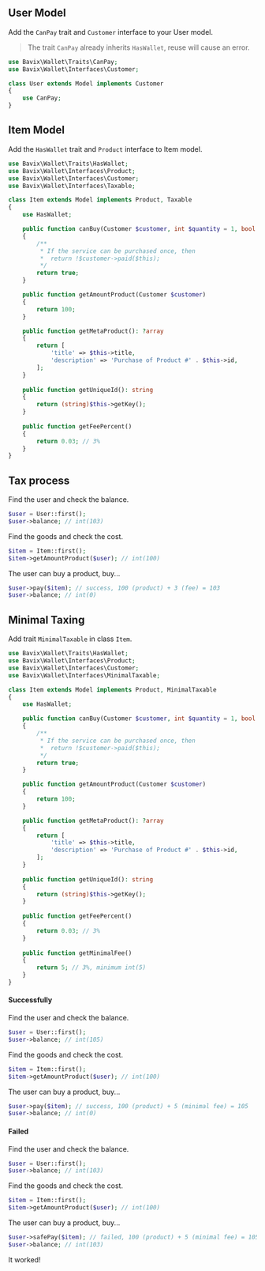 ## User Model

Add the `CanPay` trait and `Customer` interface to your User model.

> The trait `CanPay` already inherits `HasWallet`, reuse will cause an error.

```php
use Bavix\Wallet\Traits\CanPay;
use Bavix\Wallet\Interfaces\Customer;

class User extends Model implements Customer
{
    use CanPay;
}
```

## Item Model

Add the `HasWallet` trait and `Product` interface to Item model.

```php
use Bavix\Wallet\Traits\HasWallet;
use Bavix\Wallet\Interfaces\Product;
use Bavix\Wallet\Interfaces\Customer;
use Bavix\Wallet\Interfaces\Taxable;

class Item extends Model implements Product, Taxable
{
    use HasWallet;

    public function canBuy(Customer $customer, int $quantity = 1, bool $force = null): bool
    {
        /**
         * If the service can be purchased once, then
         *  return !$customer->paid($this);
         */
        return true; 
    }

    public function getAmountProduct(Customer $customer)
    {
        return 100;
    }

    public function getMetaProduct(): ?array
    {
        return [
            'title' => $this->title, 
            'description' => 'Purchase of Product #' . $this->id,
        ];
    }
    
    public function getUniqueId(): string
    {
        return (string)$this->getKey();
    }
    
    public function getFeePercent()
    {
        return 0.03; // 3%    
    }
}
```

## Tax process

Find the user and check the balance.

```php
$user = User::first();
$user->balance; // int(103)
```

Find the goods and check the cost.

```php
$item = Item::first();
$item->getAmountProduct($user); // int(100)
```

The user can buy a product, buy...

```php
$user->pay($item); // success, 100 (product) + 3 (fee) = 103
$user->balance; // int(0)
```

## Minimal Taxing

Add trait `MinimalTaxable` in class `Item`.

```php
use Bavix\Wallet\Traits\HasWallet;
use Bavix\Wallet\Interfaces\Product;
use Bavix\Wallet\Interfaces\Customer;
use Bavix\Wallet\Interfaces\MinimalTaxable;

class Item extends Model implements Product, MinimalTaxable
{
    use HasWallet;

    public function canBuy(Customer $customer, int $quantity = 1, bool $force = null): bool
    {
        /**
         * If the service can be purchased once, then
         *  return !$customer->paid($this);
         */
        return true; 
    }

    public function getAmountProduct(Customer $customer)
    {
        return 100;
    }

    public function getMetaProduct(): ?array
    {
        return [
            'title' => $this->title, 
            'description' => 'Purchase of Product #' . $this->id,
        ];
    }
    
    public function getUniqueId(): string
    {
        return (string)$this->getKey();
    }
    
    public function getFeePercent()
    {
        return 0.03; // 3%    
    }
    
    public function getMinimalFee()
    {
        return 5; // 3%, minimum int(5)    
    }
}
```

#### Successfully

Find the user and check the balance.

```php
$user = User::first();
$user->balance; // int(105)
```

Find the goods and check the cost.

```php
$item = Item::first();
$item->getAmountProduct($user); // int(100)
```

The user can buy a product, buy...

```php
$user->pay($item); // success, 100 (product) + 5 (minimal fee) = 105
$user->balance; // int(0)
```

#### Failed

Find the user and check the balance.

```php
$user = User::first();
$user->balance; // int(103)
```

Find the goods and check the cost.

```php
$item = Item::first();
$item->getAmountProduct($user); // int(100)
```

The user can buy a product, buy...

```php
$user->safePay($item); // failed, 100 (product) + 5 (minimal fee) = 105
$user->balance; // int(103)
```

It worked! 
